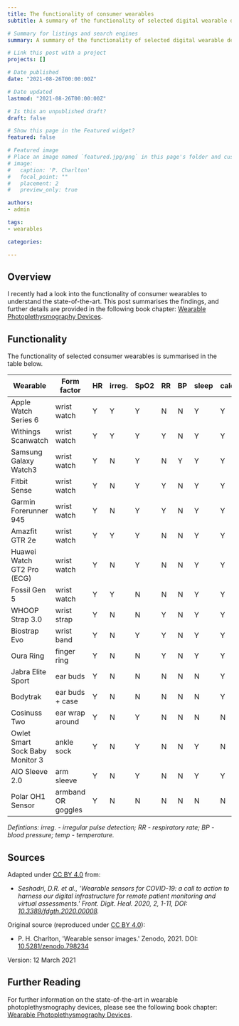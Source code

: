 ```yaml
---
title: The functionality of consumer wearables
subtitle: A summary of the functionality of selected digital wearable devices.

# Summary for listings and search engines
summary: A summary of the functionality of selected digital wearable devices.

# Link this post with a project
projects: []

# Date published
date: "2021-08-26T00:00:00Z"

# Date updated
lastmod: "2021-08-26T00:00:00Z"

# Is this an unpublished draft?
draft: false

# Show this page in the Featured widget?
featured: false

# Featured image
# Place an image named `featured.jpg/png` in this page's folder and customize its options here.
# image:
#   caption: 'P. Charlton'
#   focal_point: ""
#   placement: 2
#   preview_only: true

authors:
- admin

tags:
- wearables

categories:

---
```


## Overview

I recently had a look into the functionality of consumer wearables to understand the state-of-the-art. This post summarises the findings, and further details are provided in the following book chapter: [Wearable Photoplethysmography Devices](/publication/wearable_ppg_chapter/).

## Functionality

The functionality of selected consumer wearables is summarised in the table below.

| Wearable | Form factor | HR | irreg. | SpO2 | RR | BP | sleep | calories | VO2 max | ECG | steps | elevation | temp |
| --- | --- | --- | --- | --- | --- | --- | --- | --- | --- | --- | --- | --- | --- |
Apple Watch Series 6 | wrist watch | Y | Y | Y | N | N | Y | Y | Y | Y | Y | Y | N |
Withings Scanwatch | wrist watch | Y | Y | Y | Y | N | Y | Y | Y | Y | Y | Y | N |
Samsung Galaxy Watch3 | wrist watch | Y | N | Y | N | Y | Y | Y | ? | Y | Y | N | N |
Fitbit Sense | wrist watch | Y | N | Y | Y | N | Y | Y | Y | Y | Y | Y | Y |
Garmin Forerunner 945 | wrist watch | Y | N | Y | Y | N | Y | Y | Y | N | Y | Y | Y |
Amazfit GTR 2e | wrist watch | Y | Y | Y | N | N | Y | Y | N | N | Y | Y | Y |
Huawei Watch GT2 Pro (ECG) | wrist watch | Y | N | Y | N | N | Y | Y | Y | Y | Y | Y | Y |
Fossil Gen 5 | wrist watch | Y | Y | N | N | N | Y | Y | Y | N | Y | Y | N |
WHOOP Strap 3.0 | wrist strap | Y | N | N | Y | N | Y | Y | N | N | Y | N | N |
Biostrap Evo | wrist band | Y | N | Y | Y | N | Y | Y | N | N | Y | N | N |
Oura Ring | finger ring | Y | N | N | Y | N | Y | Y | N | N | Y | N | Y |
Jabra Elite Sport | ear buds | Y | N | N | N | N | N | Y | Y | N | N | N | N |
Bodytrak | ear buds + case | Y | N | N | N | N | N | Y | Y | N | N | N | Y |
Cosinuss Two | ear wrap around | Y | N | Y | N | N | N | N | N | N | N | N | Y |
Owlet Smart Sock Baby Monitor 3 | ankle sock | Y | N | Y | N | N | Y | N | N | N | N | N | N |
AIO Sleeve 2.0 | arm sleeve | Y | N | Y | N | N | Y | Y | N | Y | Y | N | N |
Polar OH1 Sensor | armband OR goggles | Y | N | N | N | N | N | N | Y | N | N | N | N |

_Defintions: irreg. - irregular pulse detection; RR - respiratory rate; BP - blood pressure; temp - temperature._

## Sources

Adapted under [CC BY 4.0](https://creativecommons.org/licenses/by/4.0/) from:
- _Seshadri, D.R. et al., 'Wearable sensors for COVID-19: a call to action to harness our digital infrastructure for remote patient monitoring and virtual assessments.' Front. Digit. Heal. 2020, 2, 1-11, DOI: [10.3389/fdgth.2020.00008](https://doi.org/10.3389/fdgth.2020.00008)._

Original source (reproduced under [CC BY 4.0](https://creativecommons.org/licenses/by/4.0/)):
- P. H. Charlton, 'Wearable sensor images.' Zenodo, 2021. DOI: [10.5281/zenodo.798234](https://doi.org/10.5281/zenodo.798234)

Version: 12 March 2021

## Further Reading

For further information on the state-of-the-art in wearable photoplethysmography devices, please see the following book chapter: [Wearable Photoplethysmography Devices](/publication/wearable_ppg_chapter/).
